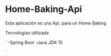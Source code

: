 # Home-Baking-Api
Esta aplicación es una Api, para un Home Baking

Tecnologias utilizada

`
  -Spring Boot
  -Java JDK 15
  
`
